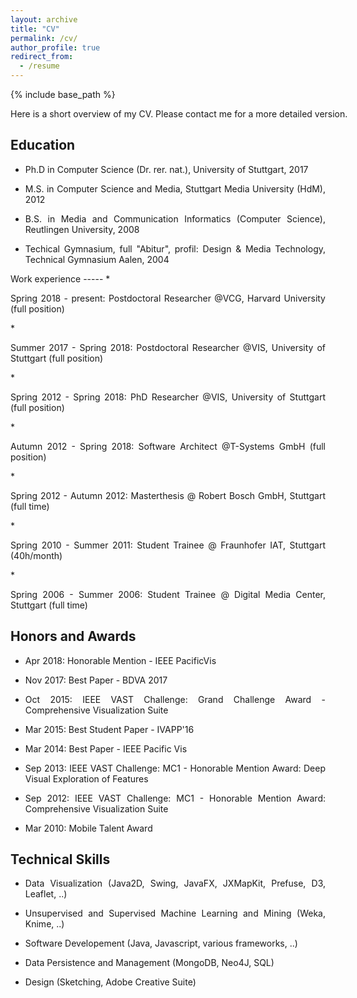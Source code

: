 ```yaml
---
layout: archive
title: "CV"
permalink: /cv/
author_profile: true
redirect_from:
  - /resume
---
```


{% include base_path %}

<p style="font-size:14px;width:600px;text-align:justify">Here is a short overview of my CV. Please contact me for a more detailed version.</p>

Education
-----
<ul>
<li><p style="font-size:14px;text-align:justify">Ph.D in Computer Science (Dr. rer. nat.), University of Stuttgart, 2017</p></li>
<li><p style="font-size:14px;text-align:justify">M.S. in Computer Science and Media, Stuttgart Media University (HdM), 2012</p></li>
<li><p style="font-size:14px;text-align:justify">B.S. in Media and Communication Informatics (Computer Science), Reutlingen University, 2008</p></li>
<li><p style="font-size:14px;text-align:justify">Techical Gymnasium, full "Abitur", profil: Design & Media Technology, Technical Gymnasium Aalen, 2004</p></li>
</ul>
Work experience
-----
* <p style="font-size:14px;text-align:justify">Spring 2018 - present: Postdoctoral Researcher @VCG, Harvard University (full position)</p>
* <p style="font-size:14px;text-align:justify">Summer 2017 - Spring 2018: Postdoctoral Researcher @VIS, University of Stuttgart (full position)</p>
* <p style="font-size:14px;text-align:justify">Spring 2012 - Spring 2018: PhD Researcher  @VIS, University of Stuttgart (full position)</p>
* <p style="font-size:14px;text-align:justify">Autumn 2012 - Spring 2018: Software Architect @T-Systems GmbH  (full position)</p>
* <p style="font-size:14px;text-align:justify">Spring 2012 - Autumn 2012: Masterthesis @ Robert Bosch GmbH, Stuttgart (full time)</p>
* <p style="font-size:14px;text-align:justify">Spring 2010 - Summer 2011: Student Trainee @ Fraunhofer IAT, Stuttgart (40h/month)</p>
* <p style="font-size:14px;text-align:justify">Spring 2006 - Summer 2006: Student Trainee @ Digital Media Center, Stuttgart (full time)</p>


Honors and Awards
-----
* <p style="font-size:14px;text-align:justify">Apr 2018: Honorable Mention - IEEE PacificVis</p>
* <p style="font-size:14px;text-align:justify">Nov 2017: Best Paper - BDVA 2017</p>
* <p style="font-size:14px;text-align:justify">Oct 2015: IEEE VAST Challenge: Grand Challenge Award - Comprehensive Visualization Suite</p>
* <p style="font-size:14px;text-align:justify">Mar 2015: Best Student Paper - IVAPP'16</p>
* <p style="font-size:14px;text-align:justify">Mar 2014: Best Paper - IEEE Pacific Vis</p>
* <p style="font-size:14px;text-align:justify">Sep 2013: IEEE VAST Challenge: MC1 - Honorable Mention Award: Deep Visual Exploration of Features</p>
* <p style="font-size:14px;text-align:justify">Sep 2012: IEEE VAST Challenge: MC1 - Honorable Mention Award: Comprehensive Visualization Suite</p>
* <p style="font-size:14px;text-align:justify">Mar 2010: Mobile Talent Award</p>

Technical Skills
-----
* <p style="font-size:14px;text-align:justify">Data Visualization (Java2D, Swing, JavaFX, JXMapKit, Prefuse, D3, Leaflet, ..)</p>
* <p style="font-size:14px;text-align:justify">Unsupervised and Supervised Machine Learning and Mining (Weka, Knime, ..)</p>
* <p style="font-size:14px;text-align:justify">Software Developement (Java, Javascript, various frameworks, ..)</p>
* <p style="font-size:14px;text-align:justify">Data Persistence and Management (MongoDB, Neo4J, SQL)</p>
* <p style="font-size:14px;text-align:justify">Design (Sketching, Adobe Creative Suite)</p>

